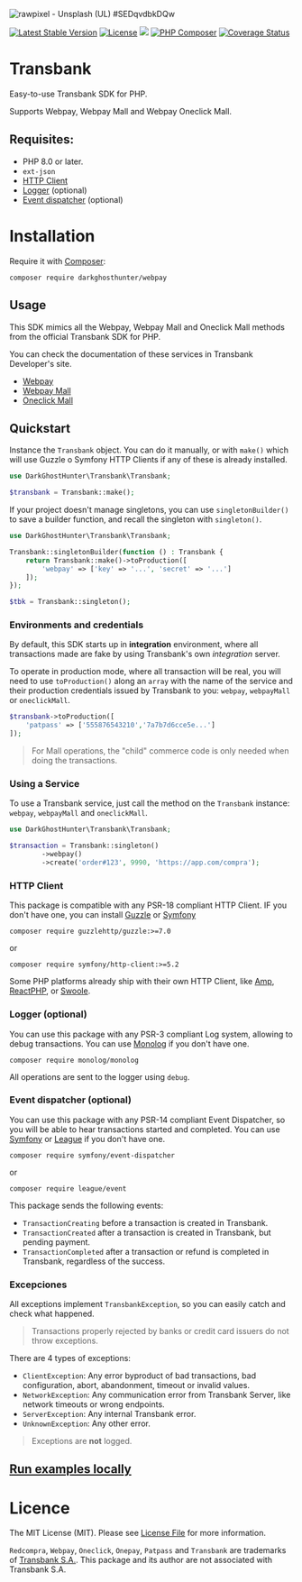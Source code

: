 ![rawpixel - Unsplash (UL) #SEDqvdbkDQw](https://images.unsplash.com/photo-1614267119077-51bdcbf9f77a?ixlib=rb-1.2.1&ixid=eyJhcHBfaWQiOjEyMDd9&auto=format&fit=crop&w=1280&h=400&q=80)

[![Latest Stable Version](https://poser.pugx.org/darkghosthunter/transbank/v/stable)](https://packagist.org/packages/darkghosthunter/transbank) [![License](https://poser.pugx.org/darkghosthunter/transbank/license)](https://packagist.org/packages/darkghosthunter/transbank) ![](https://img.shields.io/packagist/php-v/darkghosthunter/transbank.svg) [![PHP Composer](https://github.com/DarkGhostHunter/TransbankApi/workflows/PHP%20Composer/badge.svg)](https://github.com/DarkGhostHunter/transbank/actions) [![Coverage Status](https://coveralls.io/repos/github/DarkGhostHunter/Transbank/badge.svg?branch=master)](https://coveralls.io/github/DarkGhostHunter/Transbank?branch=master)

# Transbank

Easy-to-use Transbank SDK for PHP.

Supports Webpay, Webpay Mall and Webpay Oneclick Mall.

## Requisites:

* PHP 8.0 or later.
* `ext-json`
* [HTTP Client](#http-client)
* [Logger](#logger-optional) (optional)
* [Event dispatcher](#event-dispatcher-optional) (optional)

# Installation

Require it with [Composer](https://getcomposer.org/):

    composer require darkghosthunter/webpay

## Usage

This SDK mimics all the Webpay, Webpay Mall and Oneclick Mall methods from the official Transbank SDK for PHP.

You can check the documentation of these services in Transbank Developer's site.

- [Webpay](https://www.transbankdevelopers.cl/documentacion/webpay-plus#webpay-plus)
- [Webpay Mall](https://www.transbankdevelopers.cl/documentacion/webpay-plus#webpay-plus-mall)
- [Oneclick Mall](https://www.transbankdevelopers.cl/documentacion/oneclick)

## Quickstart

Instance the `Transbank` object. You can do it manually, or with `make()` which will use Guzzle o Symfony HTTP Clients if any of these is already installed.

```php
use DarkGhostHunter\Transbank\Transbank;

$transbank = Transbank::make();
```

If your project doesn't manage singletons, you can use `singletonBuilder()` to save a builder function, and recall the singleton with `singleton()`.

```php
use DarkGhostHunter\Transbank\Transbank;

Transbank::singletonBuilder(function () : Transbank {
    return Transbank::make()->toProduction([
        'webpay' => ['key' => '...', 'secret' => '...']
    ]);
});

$tbk = Transbank::singleton();
```

### Environments and credentials

By default, this SDK starts up in **integration** environment, where all transactions made are fake by using Transbank's own _integration_ server.

To operate in production mode, where all transaction will be real, you will need to use `toProduction()` along an `array` with the name of the service and their production credentials issued by Transbank to you: `webpay`, `webpayMall` or `oneclickMall`.

```php
$transbank->toProduction([
    'patpass' => ['555876543210','7a7b7d6cce5e...']
]);
```

> For Mall operations, the "child" commerce code is only needed when doing the transactions.

### Using a Service

To use a Transbank service, just call the method on the `Transbank` instance: `webpay`, `webpayMall` and `oneclickMall`.

```php
use DarkGhostHunter\Transbank\Transbank;

$transaction = Transbank::singleton()
        ->webpay()
        ->create('order#123', 9990, 'https://app.com/compra');
```

### HTTP Client

This package is compatible with any PSR-18 compliant HTTP Client. IF you don't have one, you can install [Guzzle](https://docs.guzzlephp.org/) or [Symfony](https://symfony.com/doc/current/http_client.html)

    composer require guzzlehttp/guzzle:>=7.0

or

    composer require symfony/http-client:>=5.2

Some PHP platforms already ship with their own HTTP Client, like [Amp](https://amphp.org/http-client/), [ReactPHP](https://reactphp.org/http/), or [Swoole](https://www.swoole.co.uk/docs/modules/swoole-coroutine-http-client).

### Logger (optional)

You can use this package with any PSR-3 compliant Log system, allowing to debug transactions. You can use [Monolog](https://github.com/Seldaek/monolog) if you don't have one.

    composer require monolog/monolog

All operations are sent to the logger using `debug`.

### Event dispatcher (optional)

You can use this package with any PSR-14 compliant Event Dispatcher, so you will be able to hear transactions started and completed. You can use [Symfony](https://github.com/symfony/event-dispatcher) or [League](https://event.thephpleague.com/) if you don't have one.

    composer require symfony/event-dispatcher

or

    composer require league/event

This package sends the following events:

* `TransactionCreating` before a transaction is created in Transbank.
* `TransactionCreated` after a transaction is created in Transbank, but pending payment.
* `TransactionCompleted` after a transaction or refund is completed in Transbank, regardless of the success.

### Excepciones

All exceptions implement `TransbankException`, so you can easily catch and check what happened.

> Transactions properly rejected by banks or credit card issuers do not throw exceptions.

There are 4 types of exceptions:

* `ClientException`: Any error byproduct of bad transactions, bad configuration, abort, abandonment, timeout or invalid values.
* `NetworkException`: Any communication error from Transbank Server, like network timeouts or wrong endpoints.
* `ServerException`: Any internal Transbank error.
* `UnknownException`: Any other error.

> Exceptions are **not** logged.

## [Run examples locally](examples/README.md)

# Licence

The MIT License (MIT). Please see [License File](LICENSE) for more information.

`Redcompra`, `Webpay`, `Oneclick`, `Onepay`, `Patpass` and `Transbank` are trademarks of [Transbank S.A.](https://www.transbank.cl/). This package and its author are not associated with Transbank S.A.
